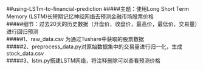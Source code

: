 ##using-LSTm-to-financial-prediction
#####主题：使用Long Short Term Memory (LSTM)长短期记忆神经网络去预测金融市场股票价格<br>
#####细节：过去20天的历史数据（开盘价，收盘价，最高价，最低价，交易量）进行回归预测<br>
#####1、raw_data.csv 为通过Tushare中获取的股票数据<br>
#####2、preprocess_data.py对原始数据集中的交易量进行归一化，生成stock_data.csv<br>
#####3、lstm.py搭建LSTM网络，将注释删除可以查看预测价格<br>

